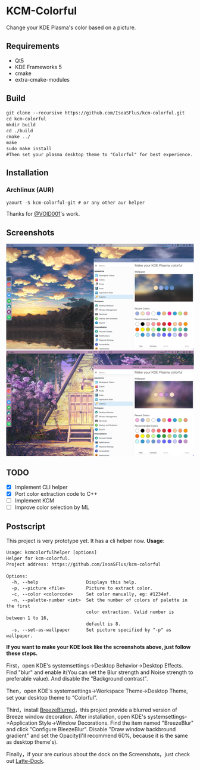 # KCM-Colorful
Change your KDE Plasma's color based on a picture.

## Requirements
* Qt5
* KDE Frameworks 5
* cmake
* extra-cmake-modules

## Build
```
git clone --recursive https://github.com/IsoaSFlus/kcm-colorful.git
cd kcm-colorful
mkdir build
cd ./build
cmake ../
make
sudo make install
#Then set your plasma desktop theme to "Colorful" for best experience.
```

## Installation
### Archlinux (AUR)
```
yaourt -S kcm-colorful-git # or any other aur helper
```
Thanks for [@VOID001](https://github.com/VOID001)'s work.

## Screenshots
![a](https://raw.githubusercontent.com/IsoaSFlus/kcm-colorful/master/screenshots/a.png)
![b](https://raw.githubusercontent.com/IsoaSFlus/kcm-colorful/master/screenshots/b.png)

## TODO
- [x] Implement CLI helper
- [x] Port color extraction code to C++
- [ ] Implement KCM
- [ ] Improve color selection by ML

## Postscript
This project is very prototype yet. It has a cli helper now. **Usage**:
```
Usage: kcmcolorfulhelper [options]
Helper for kcm-colorful.
Project address: https://github.com/IsoaSFlus/kcm-colorful

Options:
  -h, --help                  Displays this help.
  -p, --picture <file>        Picture to extract color.
  -c, --color <colorcode>     Set color manually, eg: #1234ef.
  -n, --palette-number <int>  Set the number of colors of palette in the first
                              color extraction. Valid number is between 1 to 16,
                              default is 8.
  -s, --set-as-wallpaper      Set picture specified by "-p" as wallpaper.
```

**If you want to make your KDE look like the screenshots above, just follow these steps.**

First，open KDE's systemsettings->Desktop Behavior->Desktop Effects. Find "blur" and enable it(You can set the Blur strength and Noise strength to preferable value). And disable the "Background contrast".

Then，open KDE's systemsettings->Workspace Theme->Desktop Theme, set your desktop theme to “Colorful”.

Third，install [BreezeBlurred](https://github.com/alex47/BreezeBlurred)，this project provide a blurred version of Breeze window decoration. After installation, open KDE's systemsettings->Application Style->Window Decorations. Find the item named "BreezeBlur" and click "Configure BleezeBlur". Disable "Draw window backbround gradient" and set the Opacity(I'll recommend 60%, because it is the same as desktop theme's).

Finally，if your are curious about the dock on the Screenshots，just check out [Latte-Dock](https://github.com/psifidotos/Latte-Dock).
